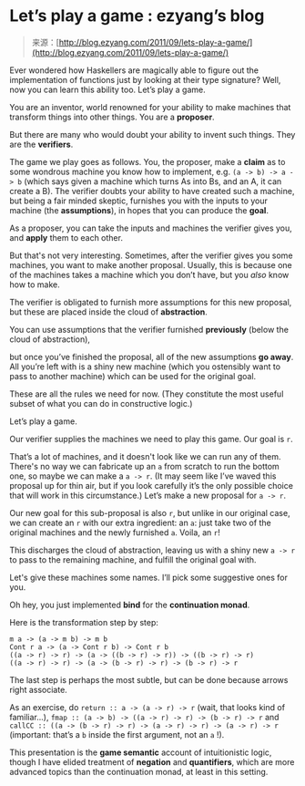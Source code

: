 <!--yml
category: 未分类
date: 2024-07-01 18:17:40
-->

# Let’s play a game : ezyang’s blog

> 来源：[http://blog.ezyang.com/2011/09/lets-play-a-game/](http://blog.ezyang.com/2011/09/lets-play-a-game/)

Ever wondered how Haskellers are magically able to figure out the implementation of functions just by looking at their type signature? Well, now you can learn this ability too. Let’s play a game.

You are an inventor, world renowned for your ability to make machines that transform things into other things. You are a **proposer**.

But there are many who would doubt your ability to invent such things. They are the **verifiers**.

The game we play goes as follows. You, the proposer, make a **claim** as to some wondrous machine you know how to implement, e.g. `(a -> b) -> a -> b` (which says given a machine which turns As into Bs, and an A, it can create a B). The verifier doubts your ability to have created such a machine, but being a fair minded skeptic, furnishes you with the inputs to your machine (the **assumptions**), in hopes that you can produce the **goal**.

As a proposer, you can take the inputs and machines the verifier gives you, and **apply** them to each other.

But that's not very interesting. Sometimes, after the verifier gives you some machines, you want to make another proposal. Usually, this is because one of the machines takes a machine which you don’t have, but you *also* know how to make.

The verifier is obligated to furnish more assumptions for this new proposal, but these are placed inside the cloud of **abstraction**.

You can use assumptions that the verifier furnished **previously** (below the cloud of abstraction),

but once you’ve finished the proposal, all of the new assumptions **go away**. All you’re left with is a shiny new machine (which you ostensibly want to pass to another machine) which can be used for the original goal.

These are all the rules we need for now. (They constitute the most useful subset of what you can do in constructive logic.)

Let’s play a game.

Our verifier supplies the machines we need to play this game. Our goal is `r`.

That’s a lot of machines, and it doesn't look like we can run any of them. There's no way we can fabricate up an `a` from scratch to run the bottom one, so maybe we can make a `a -> r`. (It may seem like I’ve waved this proposal up for thin air, but if you look carefully it’s the only possible choice that will work in this circumstance.) Let’s make a new proposal for `a -> r`.

Our new goal for this sub-proposal is also `r`, but unlike in our original case, we can create an `r` with our extra ingredient: an `a`: just take two of the original machines and the newly furnished `a`. Voila, an `r`!

This discharges the cloud of abstraction, leaving us with a shiny new `a -> r` to pass to the remaining machine, and fulfill the original goal with.

Let's give these machines some names. I’ll pick some suggestive ones for you.

Oh hey, you just implemented **bind** for the **continuation monad**.

Here is the transformation step by step:

```
m a -> (a -> m b) -> m b
Cont r a -> (a -> Cont r b) -> Cont r b
((a -> r) -> r) -> (a -> ((b -> r) -> r)) -> ((b -> r) -> r)
((a -> r) -> r) -> (a -> (b -> r) -> r) -> (b -> r) -> r

```

The last step is perhaps the most subtle, but can be done because arrows right associate.

As an exercise, do `return :: a -> (a -> r) -> r` (wait, that looks kind of familiar...), `fmap :: (a -> b) -> ((a -> r) -> r) -> (b -> r) -> r` and `callCC :: ((a -> (b -> r) -> r) -> (a -> r) -> r) -> (a -> r) -> r` (important: that’s a `b` inside the first argument, not an `a` !).

This presentation is the **game semantic** account of intuitionistic logic, though I have elided treatment of **negation** and **quantifiers**, which are more advanced topics than the continuation monad, at least in this setting.